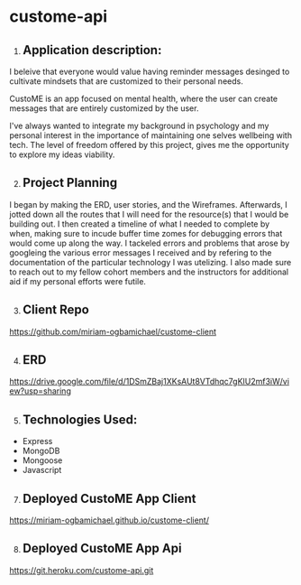 # custome-api

1. ## Application description:

I beleive that everyone would value having reminder messages desinged to cultivate mindsets that are customized to their personal needs.

CustoME is an app focused on mental health, where the user can create messages that are entirely customized by the user.

I've always wanted to integrate my background in psychology and my personal interest in the importance of maintaining one selves wellbeing with tech. The level of freedom offered by this project, gives me the opportunity to explore my ideas viability.

2. ## Project Planning

  I began by making the ERD, user stories, and the Wireframes. Afterwards, I jotted down all the routes that I will need for the resource(s) that I would be building out. I then created a timeline of what I needed to complete by when, making sure to incude buffer time zomes for debugging errors that would come up along the way. I tackeled errors and problems that arose by googleing the various error messages I received and by refering to the documentation of the particular technology I was utelizing. I also made sure to reach out to my fellow cohort members and the instructors for additional aid if my personal efforts were futile.

3. ## Client Repo

https://github.com/miriam-ogbamichael/custome-client

4. ## ERD

https://drive.google.com/file/d/1DSmZBaj1XKsAUt8VTdhqc7gKIU2mf3iW/view?usp=sharing

5. ## Technologies Used:
- Express
- MongoDB
- Mongoose
- Javascript

7. ## Deployed CustoME App Client

https://miriam-ogbamichael.github.io/custome-client/

8. ## Deployed CustoME App Api

https://git.heroku.com/custome-api.git

